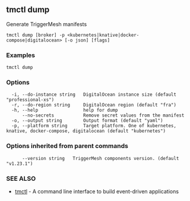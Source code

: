 ## tmctl dump

Generate TriggerMesh manifests

```
tmctl dump [broker] -p <kubernetes|knative|docker-compose|digitalocean> [-o json] [flags]
```

### Examples

```
tmctl dump
```

### Options

```
  -i, --do-instance string   DigitalOcean instance size (default "professional-xs")
  -r, --do-region string     DigitalOcean region (default "fra")
  -h, --help                 help for dump
      --no-secrets           Remove secret values from the manifest
  -o, --output string        Output format (default "yaml")
  -p, --platform string      Target platform. One of kubernetes, knative, docker-compose, digitalocean (default "kubernetes")
```

### Options inherited from parent commands

```
      --version string   TriggerMesh components version. (default "v1.23.1")
```

### SEE ALSO

* [tmctl](tmctl.md)	 - A command line interface to build event-driven applications

